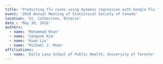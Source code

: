 ```yaml
---
title: 'Predicting flu cases using dynamic regression with Google Flu Trend'
event: '2016 Annual Meeting of Statistical Society of Canada'
location: 'St. Catharines, Ontario'
date_: 'May 30, 2016'
authors:
  - name: 'Mohammad Khan'
  - name: 'Sangook Kim'
  - name: 'Kuan Liu'
  - name: 'Michael J. Moon'
affiliations:
  - name: 'Dalla Lana School of Public Health, University of Toronto'
---
```

